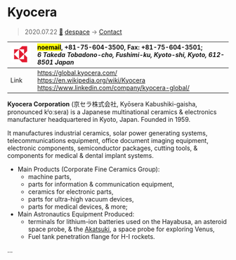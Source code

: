 # Kyocera
> 2020.07.22 [🚀](../index/index.md) [despace](index.md) → [Contact](contact.md)

|[![](f/contact/k/kyocera_logo1_thumb.png)](f/contact/k/kyocera_logo1.png)|<mark>noemail</mark>, +81-75-604-3500, Fax: +81-75-604-3501;<br> *6 Takeda Tobadono-cho, Fushimi-ku, Kyoto-shi, Kyoto, 612-8501 Japan*|
|:--|:--|
|Link|<https://global.kyocera.com/><br> <https://en.wikipedia.org/wiki/Kyocera><br> <https://www.linkedin.com/company/kyocera-global/>|

**Kyocera Corporation** (京セラ株式会社, Kyōsera Kabushiki-gaisha, pronounced kʲoːseɾa) is a Japanese multinational ceramics & electronics manufacturer headquartered in Kyoto, Japan. Founded in 1959.

It manufactures industrial ceramics, solar power generating systems, telecommunications equipment, office document imaging equipment, electronic components, semiconductor packages, cutting tools, & components for medical & dental implant systems.

   - Main Products (Corporate Fine Ceramics Group):
      - machine parts,
      - parts for information & communication equipment,
      - ceramics for electronic parts,
      - parts for ultra-high vacuum devices,
      - parts for medical devices, & more;
   - Main Astronautics Equipment Produced:
      - terminals for lithium-ion batteries used on the Hayabusa, an asteroid space probe, & the [Akatsuki](akatsuki.md), a space probe for exploring Venus,
      - Fuel tank penetration flange for H-I rockets.

<p style="page-break-after:always"> </p>

…

